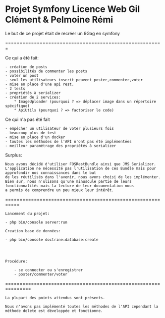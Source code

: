 Projet Symfony Licence Web
Gil Clément & Pelmoine Rémi 
==========================

Le but de ce projet était de recréer un 9Gag en symfony

=======================================================

Ce qui a été fait:

    - création de posts
    - possibilités de commenter les posts
    - voter un post
    - seul les utilisateurs inscrit peuvent poster,commenter,voter
    - mise en place d'une api rest.
    - 2 tests
    - propriétés à serializer
    - création de 2 services:
        ° ImageUploader (pourquoi ? => déplacer image dans un répertoire spécifique)
        ° ApiUtils (pourquoi ? => factoriser le code)
    
Ce qui n'a pas été fait

    - empécher un utilisateur de voter plusieurs fois
    - beaucoup plus de test
    - mise en place d'un docker
    - toutes les méthodes de l'API n'ont pas été implémentées
    - meilleur paramétrage des propriétés à serializer
    
    
Surplus:

    Nous avons décidé d'utiliser FOSRestBundle ainsi que JMS Serializer.
    L'application ne nécessité pas l'utilisation de ces Bundle mais pour approfondir nos connaissances dans le but
    de les réutilisés dans l'avenir, nous avons choisi de les implémenter.
    Bien sur, nous n'ulisons qu'une minuscule partie de leurs fonctionnalités mais la lecture de leur documentation nous
    a permis de comprendre un peu mieux leur intérêt.
    
    
===========================================================


    Lancement du projet:
    
    - php bin/console server:run
    
    Creation base de données:
    
    - php bin/console doctrine:database:create
    
    
    
    
    Procédure: 
    
        - se connecter ou s'enregistrer
        - poster/commenter/voter
        
===============================================================


    La plupart des points attendus sont présents.
    
    Nous n'avons pas implémenté toutes les méthodes de l'API cependant la méthode delete est développée et fonctionne.
